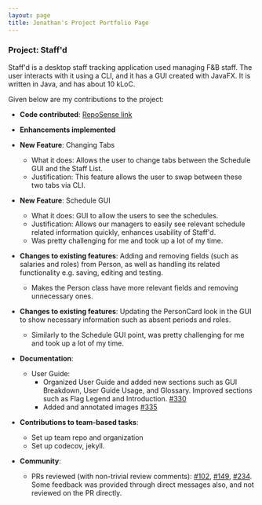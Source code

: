 ```yaml
---
layout: page
title: Jonathan's Project Portfolio Page
---
```


### Project: Staff'd

Staff'd is a desktop staff tracking application used managing F&B staff. The user interacts with it using a CLI, and it has a GUI created with JavaFX. It is written in Java, and has about 10 kLoC.

Given below are my contributions to the project:

* **Code contributed**:  [RepoSense link](https://nus-cs2103-ay2122s1.github.io/tp-dashboard/?search=&sort=groupTitle&sortWithin=title&timeframe=commit&mergegroup=&groupSelect=groupByRepos&breakdown=true&checkedFileTypes=docs~functional-code~test-code&since=2021-09-17&tabOpen=true&tabAuthor=fullfatwasabi&tabRepo=AY2122S1-CS2103T-W11-2%2Ftp%5Bmaster%5D&authorshipIsMergeGroup=false&authorshipFileTypes=docs~functional-code~test-code&authorshipIsBinaryFileTypeChecked=false&tabType=authorship)

* **Enhancements implemented**

* **New Feature**: Changing Tabs
  * What it does: Allows the user to change tabs between the Schedule GUI and the Staff List.
  * Justification: This feature allows the user to swap between these two tabs via CLI.

* **New Feature**: Schedule GUI
  * What it does: GUI to allow the users to see the schedules.
  * Justification: Allows our managers to easily see relevant schedule related information quickly, enhances usability of Staff'd.
  * Was pretty challenging for me and took up a lot of my time.

* **Changes to existing features**: Adding and removing fields (such as salaries and roles) from Person, as well as handling its related functionality e.g. saving, editing and testing.
  * Makes the Person class have more relevant fields and removing unnecessary ones.

* **Changes to existing features**: Updating the PersonCard look in the GUI to show necessary information such as absent periods and roles.
  * Similarly to the Schedule GUI point, was pretty challenging for me and took up a lot of my time.

* **Documentation**:
  * User Guide:
    * Organized User Guide and added new sections such as GUI Breakdown, User Guide Usage, and Glossary. Improved sections such as Flag Legend and Introduction. [#330](https://github.com/AY2122S1-CS2103T-W11-2/tp/pull/330)
    * Added and annotated images [#335](https://github.com/AY2122S1-CS2103T-W11-2/tp/pull/335)

* **Contributions to  team-based tasks**:
  * Set up team repo and organization
  * Set up codecov, jekyll.

* **Community**:
  * PRs reviewed (with non-trivial review comments): [#102](https://github.com/AY2122S1-CS2103T-W11-2/tp/pull/102),  [#149](https://github.com/AY2122S1-CS2103T-W11-2/tp/pull/149), [#234](https://github.com/AY2122S1-CS2103T-W11-2/tp/pull/234). Some feedback was provided through direct messages also, and not reviewed on the PR directly.
